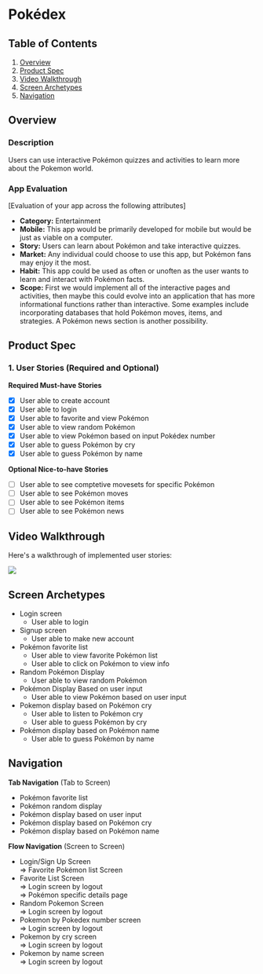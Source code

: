 # Pokédex

## Table of Contents
1. [Overview](#Overview)
2. [Product Spec](#Product-Spec)
3. [Video Walkthrough](#Video-Walkthrough)
4. [Screen Archetypes](#Screen-Archetypes)
5. [Navigation](#Navigation)

## Overview
### Description
Users can use interactive Pokémon quizzes and activities to learn more about the Pokemon world.

### App Evaluation
[Evaluation of your app across the following attributes]
- **Category:** Entertainment
- **Mobile:** This app would be primarily developed for mobile but would be just as viable on a computer.
- **Story:** Users can learn about Pokémon and take interactive quizzes.
- **Market:** Any individual could choose to use this app, but Pokémon fans may enjoy it the most.
- **Habit:** This app could be used as often or unoften as the user wants to learn and interact with Pokémon facts.
- **Scope:** First we would implement all of the interactive pages and activities, then maybe this could evolve into an application that has more informational functions rather than interactive. Some examples include incorporating databases that hold Pokémon moves, items, and strategies. A Pokémon news section is another possibility.

## Product Spec

### 1. User Stories (Required and Optional)

**Required Must-have Stories**

- [x] User able to create account
- [x] User able to login
- [x] User able to favorite and view Pokémon
- [x] User able to view random Pokémon
- [x] User able to view Pokémon based on input Pokédex number
- [x] User able to guess Pokémon by cry
- [x] User able to guess Pokémon by name

**Optional Nice-to-have Stories**

- [ ] User able to see comptetive movesets for specific Pokémon
- [ ] User able to see Pokémon moves
- [ ] User able to see Pokémon items
- [ ] User able to see Pokémon news

## Video Walkthrough

Here's a walkthrough of implemented user stories:

<a href="https://www.loom.com/share/bfa407d1d8e742f69dc632adac537ee6">
    <img style="max-width:300px;" src="https://cdn.loom.com/sessions/thumbnails/bfa407d1d8e742f69dc632adac537ee6-with-play.gif">
</a>

## Screen Archetypes

* Login screen
   * User able to login
* Signup screen
    * User able to make new account
* Pokémon favorite list
    * User able to view favorite Pokémon list
    * User able to click on Pokémon to view info
* Random Pokémon Display
   * User able to view random Pokémon
* Pokémon Display Based on user input
    * User able to view Pokémon based on user input
* Pokemon display based on Pokémon cry
    * User able to listen to Pokémon cry
    * User able to guess Pokémon by cry
* Pokémon display based on Pokémon name
    * User able to guess Pokémon by name

## Navigation

**Tab Navigation** (Tab to Screen)

* Pokémon favorite list
* Pokémon random display
* Pokémon display based on user input
* Pokémon display based on Pokémon cry
* Pokémon display based on Pokémon name

**Flow Navigation** (Screen to Screen)

* Login/Sign Up Screen<br />
   => Favorite Pokémon list Screen
* Favorite List Screen<br />
   => Login screen by logout<br />
   => Pokémon specific details page
* Random Pokemon Screen<br />
   => Login screen by logout
* Pokemon by Pokedex number screen<br /> 
   => Login screen by logout
* Pokemon by cry screen<br />
   => Login screen by logout
* Pokemon by name screen<br />
   => Login screen by logout
